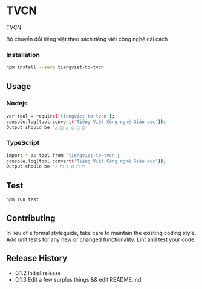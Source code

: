 # TVCN
TVCN

Bộ chuyển đổi tiếng việt theo sách tiếng việt công nghệ cải cách

### Installation
```bash 
npm install --save tiengviet-to-tvcn
```

## Usage
### Nodejs
```bash
var tool = require('tiengviet-to-tvcn');
console.log(tool.convert('Tiếng Việt Công nghệ Giáo dục'));
Output should be '△ □ △ ◯ □ □'
```

### TypeScript
```bash
import * as tool from 'tiengviet-to-tvcn';
console.log(tool.convert('Tiếng Việt Công nghệ Giáo dục'));
Output should be '△ □ △ ◯ □ □'
```

## Test
```bash 
npm run test
```

## Contributing

In lieu of a formal styleguide, take care to maintain the existing coding style.
    Add unit tests for any new or changed functionality. Lint and test your code.

## Release History

* 0.1.2 Initial release
* 0.1.3 Edit a few surplus things && edit README.md